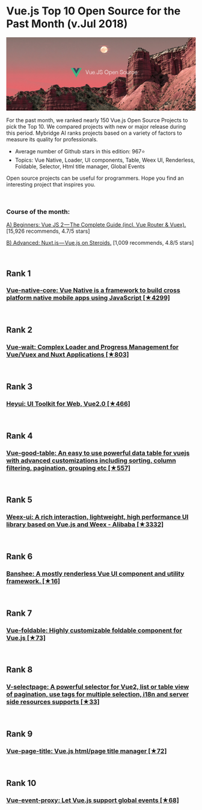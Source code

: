 # Vue.js Top 10 Open Source for the Past Month (v.Jul 2018)

<img src="july-vue-opensource.jpg" width="800" alt="Mybridge"></a>

For the past month, we ranked nearly 150 Vue.js Open Source Projects to pick the Top 10. 
We compared projects with new or major release during this period. Mybridge AI ranks projects based on a variety of factors to measure its quality for professionals.

* Average number of Github stars in this edition: 967⭐️
* Topics: Vue Native, Loader, UI components, Table, Weex UI, Renderless, Foldable, Selector, Html title manager, Global Events

Open source projects can be useful for programmers. Hope you find an interesting project that inspires you.

<br>

### Course of the month:

[A) Beginners: Vue JS 2 — The Complete Guide (incl. Vue Router & Vuex).](http://bit.ly/2CZ1kvh)[15,926 recommends, 4.7/5 stars]

[B) Advanced: Nuxt.js — Vue.js on Steroids.](http://bit.ly/2GU4V01) [1,009 recommends, 4.8/5 stars]

<br>

## Rank 1
### [Vue-native-core: Vue Native is a framework to build cross platform native mobile apps using JavaScript [★4299]](https://github.com/GeekyAnts/vue-native-core?utm_source=mybridge&utm_medium=blog&utm_campaign=read_more)


<br>

## Rank 2
### [Vue-wait: Complex Loader and Progress Management for Vue/Vuex and Nuxt Applications [★803]](https://github.com/f/vue-wait?utm_source=mybridge&utm_medium=blog&utm_campaign=read_more)


<br>

## Rank 3
### [Heyui: UI Toolkit for Web, Vue2.0 [★466]](https://github.com/heyui/heyui?utm_source=mybridge&utm_medium=blog&utm_campaign=read_more)


<br>

## Rank 4
### [Vue-good-table: An easy to use powerful data table for vuejs with advanced customizations including sorting, column filtering, pagination, grouping etc [★557]](https://github.com/xaksis/vue-good-table?utm_source=mybridge&utm_medium=blog&utm_campaign=read_more)


<br>

## Rank 5
### [Weex-ui:  A rich interaction, lightweight, high performance UI library based on Vue.js and Weex - Alibaba [★3332]](https://github.com/alibaba/weex-ui?utm_source=mybridge&utm_medium=blog&utm_campaign=read_more)


<br>

## Rank 6
### [Banshee: A mostly renderless Vue UI component and utility framework. [★16]](https://github.com/banshee-ui/banshee?utm_source=mybridge&utm_medium=blog&utm_campaign=read_more)


<br>

## Rank 7
### [Vue-foldable: Highly customizable foldable component for Vue.js  [★73]](https://github.com/ulivz/vue-foldable?utm_source=mybridge&utm_medium=blog&utm_campaign=read_more)


<br>

## Rank 8
### [V-selectpage: A powerful selector for Vue2, list or table view of pagination, use tags for multiple selection, i18n and server side resources supports [★33]](https://github.com/TerryZ/v-selectpage?utm_source=mybridge&utm_medium=blog&utm_campaign=read_more)


<br>

## Rank 9
### [Vue-page-title: Vue.js html/page title manager [★72]](https://github.com/vinicius73/vue-page-title?utm_source=mybridge&utm_medium=blog&utm_campaign=read_more)


<br>

## Rank 10
### [Vue-event-proxy: Let Vue.js support global events [★68]](https://github.com/JserWang/vue-event-proxy?utm_source=mybridge&utm_medium=blog&utm_campaign=read_more)


                    
